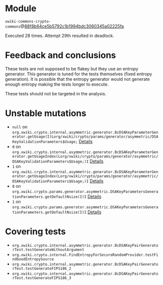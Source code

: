 
# Module

`xwiki-commons-crypto-commons`@[88f8b64ce5b5792c1b1994bdc3060345a02225fa](https://github.com/xwiki/xwiki-commons/commit/88f8b64ce5b5792c1b1994bdc3060345a02225fa)

Executed 28 times. Attempt 29th resulted in deadlock.

# Feedback and conclusions

These tests are not supposed to be flakey but they use an entropy generator. This generator is tuned for the tests themselves (fixed entropy generation). It is possible that the entropy generator would not generate enough entropy making the tests longer to execute.

These tests should not be targeted in the analysis.

# Unstable mutations

* `null` on `org.xwiki.crypto.internal.asymmetric.generator.BcDSAKeyParameterGenerator.getUsage(I)Lorg/xwiki/crypto/params/generator/asymmetric/DSAKeyValidationParameters$Usage;` [Details](1.md) 
* `0` on `org.xwiki.crypto.internal.asymmetric.generator.BcDSAKeyParameterGenerator.getUsageIndex(Lorg/xwiki/crypto/params/generator/asymmetric/DSAKeyValidationParameters$Usage;)I` [Details](2.md) 
* `1` on `org.xwiki.crypto.internal.asymmetric.generator.BcDSAKeyParameterGenerator.getUsageIndex(Lorg/xwiki/crypto/params/generator/asymmetric/DSAKeyValidationParameters$Usage;)I` [Details](3.md) 
* `0` on `org.xwiki.crypto.params.generator.asymmetric.DSAKeyParametersGenerationParameters.getDefaultNsize(I)I` [Details](4.md) 
* `1` on `org.xwiki.crypto.params.generator.asymmetric.DSAKeyParametersGenerationParameters.getDefaultNsize(I)I` [Details](5.md) 

# Covering tests

* `org.xwiki.crypto.internal.asymmetric.generator.BcDSAKeyPairGeneratorTest.testGenerateWithoutArgument` 
* `org.xwiki.crypto.internal.FindEntropyForSecureRandomProvider.testFindGoodEntropySource` 
* `org.xwiki.crypto.internal.asymmetric.generator.BcDSAKeyPairGeneratorTest.testGenerateFIPS186_2` 
* `org.xwiki.crypto.internal.asymmetric.generator.BcDSAKeyPairGeneratorTest.testGenerateFIPS186_3` 
